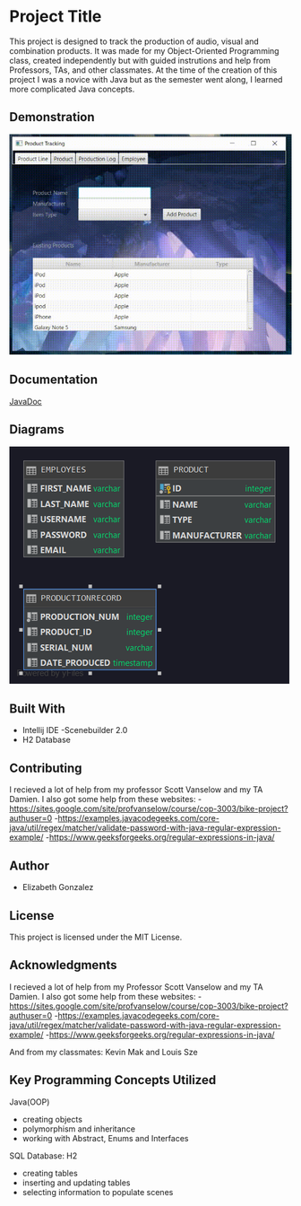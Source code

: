 # Project Title
This project is designed to track the production of audio, visual and combination products.
It was made for my Object-Oriented Programming class, created independently but with guided instrutions
and help from Professors, TAs, and other classmates. At the time of the creation of this project
I was a novice with Java but as the semester went along, I learned more complicated Java concepts.

## Demonstration
![](./src/working/product_project.gif)

## Documentation
[JavaDoc](index.html)

## Diagrams

![Image description](./src/working/PUBLIC.png)

## Built With
- Intellij IDE
-Scenebuilder 2.0
- H2 Database

## Contributing
I recieved a lot of help from my professor Scott Vanselow and my TA Damien.
I also got some help from these websites:
-https://sites.google.com/site/profvanselow/course/cop-3003/bike-project?authuser=0
-https://examples.javacodegeeks.com/core-java/util/regex/matcher/validate-password-with-java-regular-expression-example/
-https://www.geeksforgeeks.org/regular-expressions-in-java/

## Author
- Elizabeth Gonzalez
## License
This project is licensed under the MIT License.

## Acknowledgments
I recieved a lot of help from my Professor Scott Vanselow and my TA Damien.
I also got some help from these websites:
-https://sites.google.com/site/profvanselow/course/cop-3003/bike-project?authuser=0
-https://examples.javacodegeeks.com/core-java/util/regex/matcher/validate-password-with-java-regular-expression-example/
-https://www.geeksforgeeks.org/regular-expressions-in-java/

And from my classmates: Kevin Mak and Louis Sze

## Key Programming Concepts Utilized
Java(OOP)
- creating objects
- polymorphism and inheritance
- working with Abstract, Enums and Interfaces

SQL Database: H2
- creating tables
- inserting and updating tables
- selecting information to populate scenes
